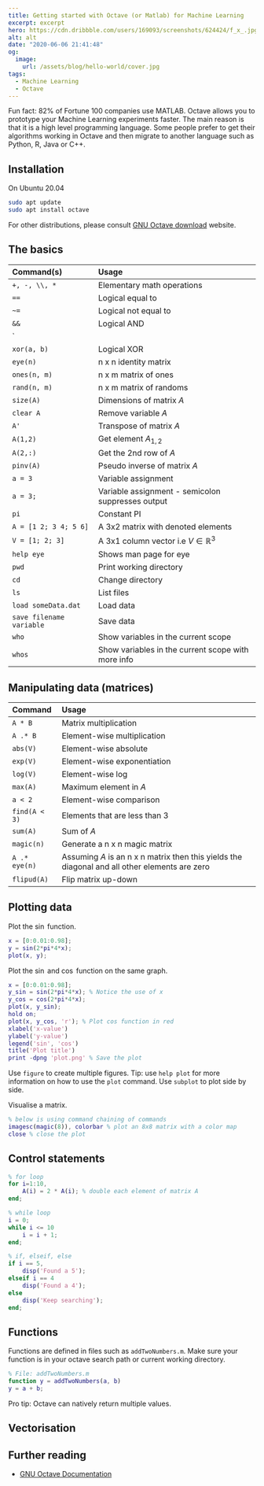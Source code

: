```yaml
---
title: Getting started with Octave (or Matlab) for Machine Learning
excerpt: excerpt
hero: https://cdn.dribbble.com/users/169093/screenshots/624424/f_x_.jpg
alt: alt
date: "2020-06-06 21:41:48"
og:
  image:
    url: /assets/blog/hello-world/cover.jpg
tags:
  - Machine Learning
  - Octave
---
```


Fun fact: 82% of Fortune 100 companies use MATLAB. Octave allows you to
prototype your Machine Learning experiments faster. The main reason is that it
is a high level programming language. Some people prefer to get their
algorithms working in Octave and then migrate to another language such as
Python, R, Java or C++.

## Installation

On Ubuntu 20.04

```bash
sudo apt update
sudo apt install octave
```

For other distributions, please consult [GNU Octave
download](https://www.gnu.org/software/octave/#install) website.

## The basics

| Command(s)               | Usage                                              |
| :----------------------- | :------------------------------------------------- |
| `+, -, \\, *`            | Elementary math operations                         |
| `==`                     | Logical equal to                                   |
| `~=`                     | Logical not equal to                               |
| `&&`                     | Logical AND                                        |
| `||`                     | Logical OR                                         |
| `xor(a, b)`              | Logical XOR                                        |
| `eye(n)`                 | n x n identity matrix                              |
| `ones(n, m)`             | n x m matrix of ones                               |
| `rand(n, m)`             | n x m matrix of randoms                            |
| `size(A)`                | Dimensions of matrix $A$                           |
| `clear A`                | Remove variable $A$                                |
| `A'`                     | Transpose of matrix $A$                            |
| `A(1,2)`                 | Get element $A_{1,2}$                              |
| `A(2,:)`                 | Get the 2nd row of $A$                             |
| `pinv(A)`                | Pseudo inverse of matrix $A$                       |
| `a = 3`                  | Variable assignment                                |
| `a = 3;`                 | Variable assignment - semicolon suppresses output  |
| `pi`                     | Constant PI                                        |
| `A = [1 2; 3 4; 5 6]`    | A 3x2 matrix with denoted elements                 |
| `V = [1; 2; 3]`          | A 3x1 column vector i.e $V \in \mathbb{R}^3$       |
| `help eye`               | Shows man page for eye                             |
| `pwd`                    | Print working directory                            |
| `cd`                     | Change directory                                   |
| `ls`                     | List files                                         |
| `load someData.dat`      | Load data                                          |
| `save filename variable` | Save data                                          |
| `who`                    | Show variables in the current scope                |
| `whos`                   | Show variables in the current scope with more info |

## Manipulating data (matrices)

| Command       | Usage                                                                                         |
| :------------ | :-------------------------------------------------------------------------------------------- |
| `A * B`       | Matrix multiplication                                                                         |
| `A .* B`      | Element-wise multiplication                                                                   |
| `abs(V)`      | Element-wise absolute                                                                         |
| `exp(V)`      | Element-wise exponentiation                                                                   |
| `log(V)`      | Element-wise log                                                                              |
| `max(A)`      | Maximum element in $A$                                                                        |
| `a < 2`       | Element-wise comparison                                                                       |
| `find(A < 3)` | Elements that are less than 3                                                                 |
| `sum(A)`      | Sum of $A$                                                                                    |
| `magic(n)`    | Generate a n x n magic matrix                                                                 |
| `A .* eye(n)` | Assuming $A$ is an n x n matrix then this yields the diagonal and all other elements are zero |
| `flipud(A)`   | Flip matrix up-down                                                                           |

## Plotting data

Plot the $\sin$ function.

```matlab
x = [0:0.01:0.98];
y = sin(2*pi*4*x);
plot(x, y);
```

Plot the $\sin$ and $\cos$ function on the same graph.

```matlab
x = [0:0.01:0.98];
y_sin = sin(2*pi*4*x); % Notice the use of x
y_cos = cos(2*pi*4*x);
plot(x, y_sin);
hold on;
plot(x, y_cos, 'r'); % Plot cos function in red
xlabel('x-value')
ylabel('y-value')
legend('sin', 'cos')
title('Plot title')
print -dpng 'plot.png' % Save the plot
```

Use `figure` to create multiple figures. Tip: use `help plot` for more
information on how to use the `plot` command. Use `subplot` to plot side by
side.

Visualise a matrix.

```matlab
% below is using command chaining of commands
imagesc(magic(8)), colorbar % plot an 8x8 matrix with a color map
close % close the plot
```

## Control statements

```matlab
% for loop
for i=1:10,
    A(i) = 2 * A(i); % double each element of matrix A
end;

% while loop
i = 0;
while i <= 10
    i = i + 1;
end;

% if, elseif, else
if i == 5,
    disp('Found a 5');
elseif i == 4
    disp('Found a 4');
else
    disp('Keep searching');
end;
```

## Functions

Functions are defined in files such as `addTwoNumbers.m`. Make sure your
function is in your octave search path or current working directory.

```matlab
% File: addTwoNumbers.m
function y = addTwoNumbers(a, b)
y = a + b;
```

Pro tip: Octave can natively return multiple values.

## Vectorisation

## Further reading

- [GNU Octave Documentation](https://octave.org/doc/v5.2.0/)
